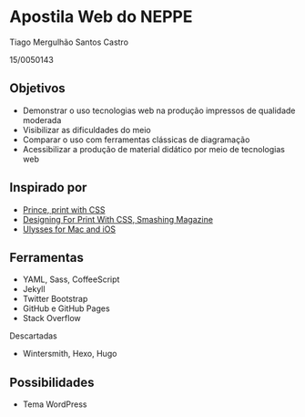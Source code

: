 
# Apostila Web do NEPPE

Tiago Mergulhão Santos Castro

15/0050143

## Objetivos

- Demonstrar o uso tecnologias web na produção impressos de qualidade moderada
- Visibilizar as dificuldades do meio
- Comparar o uso com ferramentas clássicas de diagramação
- Acessibilizar a produção de material didático por meio de tecnologias web

## Inspirado por

- [Prince, print with CSS](http://www.princexml.com)
- [Designing For Print With CSS, Smashing Magazine](https://www.smashingmagazine.com/2015/01/designing-for-print-with-css/)
- [Ulysses for Mac and iOS](https://www.ulyssesapp.com)

## Ferramentas

- YAML, Sass, CoffeeScript
- Jekyll
- Twitter Bootstrap
- GitHub e GitHub Pages
- Stack Overflow

Descartadas

- Wintersmith, Hexo, Hugo

## Possibilidades

- Tema WordPress
